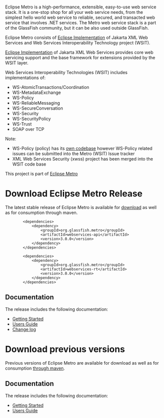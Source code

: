 <br/>


Eclipse Metro is a high-performance, extensible, easy-to-use web service stack.
It is a one-stop shop for all your web service needs, from the simplest
hello world web service to reliable, secured, and transacted web service
that involves .NET services. The Metro web service stack is a part of
the GlassFish community, but it can be also used outside GlassFish.

Eclipse Metro consists of [Eclipse Implementation](https://eclipse-ee4j.github.io/metro-jax-ws)
of Jakarta XML Web Services and Web Services Interoperability Technology project (WSIT).

[Eclipse Implementation](https://eclipse-ee4j.github.io/metro-jax-ws) of Jakarta XML
Web Services provides core web servicing support and the base framework for extensions
provided by the WSIT layer.

Web Services Interoperability Technologies (WSIT) includes implementations of:

* WS-AtomicTransactions/Coordination
* WS-MetadataExchange
* WS-Policy
* WS-ReliableMessaging
* WS-SecureConversation
* WS-Security
* WS-SecurityPolicy
* WS-Trust
* SOAP over TCP


Note:

* WS-Policy (policy) has its [own codebase](https://github.com/eclipse-ee4j/metro-policy) however
WS-Policy related issues can be submitted into the Metro (WSIT) Issue tracker
* XML Web Services Security (xwss) project has been merged into the WSIT code base

This project is part of [Eclipse Metro](https://projects.eclipse.org/projects/ee4j.metro)


# <a name="Download_Metro_Release"></a>Download Eclipse Metro Release

The latest stable release of Eclipse Metro is available for
[download](https://repo1.maven.org/maven2/org/glassfish/metro/metro-standalone/3.0.0/metro-standalone-3.0.0.zip)
as well as for consumption through maven.
```
        <dependencies>
            <dependency>
                <groupId>org.glassfish.metro</groupId>
                <artifactId>webservices-api</artifactId>
                <version>3.0.0</version>
            </dependency>
        </dependencies>

        <dependencies>
            <dependency>
                <groupId>org.glassfish.metro</groupId>
                <artifactId>webservices-rt</artifactId>
                <version>3.0.0</version>
            </dependency>
        </dependencies>
```

## Documentation
The release includes the following documentation:
* [Getting Started](/3.0.0/getting-started/index.html)
* [Users Guide](/3.0.0/guide/index.html)
* [Change log](https://github.com/eclipse-ee4j/metro-wsit/releases/tag/3.0.0)


# <a name="Download_Archive"></a>Download previous versions

Previous versions of Eclipse Metro are available for download
as well as for consumption [through maven](https://repo1.maven.org/maven2/org/glassfish/metro/metro-standalone/).

## Documentation
The release includes the following documentation:
* [Getting Started](/2.4.4/getting-started/index.html)
* [Users Guide](/2.4.4/guide/index.html)
